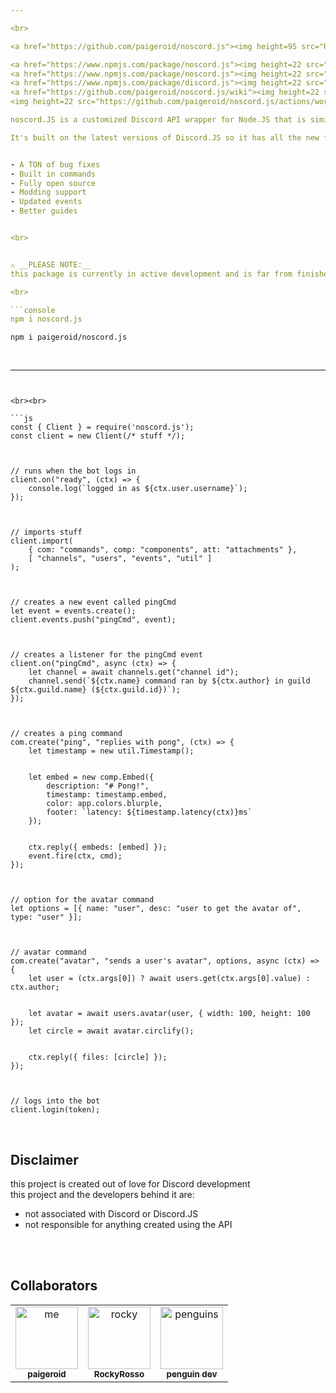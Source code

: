 ```yaml
---

<br>

<a href="https://github.com/paigeroid/noscord.js"><img height=95 src="https://github.com/paigeroid/noscord.js/blob/main/assets/noscord.js%20logo.png" alt="N⦿SCORD.JS">

<a href="https://www.npmjs.com/package/noscord.js"><img height=22 src="https://img.shields.io/npm/v/noscord.js?style=flat&color=red&logo=npm&logoColor=white" alt="version" />
<a href="https://www.npmjs.com/package/noscord.js"><img height=22 src="https://img.shields.io/npm/dt/noscord.js?style=flat&color=green&logo=docusign&logoColor=white" alt="downloads" />
<a href="https://www.npmjs.com/package/discord.js"><img height=22 src="https://img.shields.io/badge/powered by-Discord.JS-blue?style=flat&color=5539cc&logo=discord&logoColor=white" alt="discord.js" />
<a href="https://github.com/paigeroid/noscord.js/wiki"><img height=22 src="https://img.shields.io/badge/documentation-blue?style=flat&color=darkblue&logo=github&logoColor=white" alt="documentation" />
<img height=22 src="https://github.com/paigeroid/noscord.js/actions/workflows/publish-shit.yml/badge.svg" alt="publish">

noscord.JS is a customized Discord API wrapper for Node.JS that is similar to older versions of Discord.JS letting you access most of the API from the client using an importing system.<br>

It's built on the latest versions of Discord.JS so it has all the new features AND the simpler setup.<br><br>


- A TON of bug fixes
- Built in commands
- Fully open source
- Modding support
- Updated events
- Better guides


<br>


⚠️ __PLEASE NOTE:__
this package is currently in active development and is far from finished ⚠️ 

<br>

```console
npm i noscord.js
```
```console
npm i paigeroid/noscord.js
```

<br>

--- 
```


<br><br>

```js
const { Client } = require('noscord.js');
const client = new Client(/* stuff */);



// runs when the bot logs in
client.on("ready", (ctx) => {
    console.log(`logged in as ${ctx.user.username}`);
});



// imports stuff
client.import(
    { com: "commands", comp: "components", att: "attachments" },
    [ "channels", "users", "events", "util" ]
);



// creates a new event called pingCmd
let event = events.create();
client.events.push("pingCmd", event);



// creates a listener for the pingCmd event
client.on("pingCmd", async (ctx) => {
    let channel = await channels.get("channel id");
    channel.send(`${ctx.name} command ran by ${ctx.author} in guild ${ctx.guild.name} (${ctx.guild.id})`);
});



// creates a ping command
com.create("ping", "replies with pong", (ctx) => {
    let timestamp = new util.Timestamp();


    let embed = new comp.Embed({
        description: "# Pong!",
        timestamp: timestamp.embed,
        color: app.colors.blurple,
        footer: `latency: ${timestamp.latency(ctx)}ms`
    });

    
    ctx.reply({ embeds: [embed] });
    event.fire(ctx, cmd);
});



// option for the avatar command
let options = [{ name: "user", desc: "user to get the avatar of", type: "user" }];



// avatar command
com.create("avatar", "sends a user's avatar", options, async (ctx) => {
    let user = (ctx.args[0]) ? await users.get(ctx.args[0].value) : ctx.author;


    let avatar = await users.avatar(user, { width: 100, height: 100 });
    let circle = await avatar.circlify();


    ctx.reply({ files: [circle] });
});



// logs into the bot
client.login(token);
```

<br>

## Disclaimer
this project is created out of love for Discord development<br>
this project and the developers behind it are:
- not associated with Discord or Discord.JS
- not responsible for anything created using the API

<br><br>

## Collaborators

<table>
    
  <tr>
    <td align="center"><a href="https://github.com/paigeroid"><img src="https://avatars.githubusercontent.com/u/88659700?v=4?s=100" width="100px;" alt="me"/><br /><sub><b>paigeroid</b></sub></a><br/>
    <td align="center"><a href="https://github.com/RockyRosso"><img src="https://avatars.githubusercontent.com/u/79947006?v=4?s=100" width="100px;" alt="rocky"/><br /><sub><b>RockyRosso</b></sub></a><br/>
    <td align="center"><a href="https://github.com/polish-penguin-dev"><img src="https://avatars.githubusercontent.com/u/74113025?v=4?s=100" width="100px;" alt="penguins"/><br /><sub><b>penguin dev</b></sub></a><br/>
</td>
    
      
</table>
